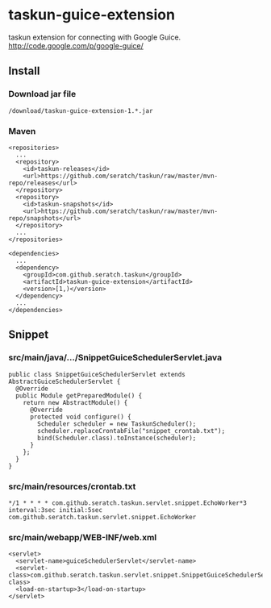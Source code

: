 # taskun-guice-extension

taskun extension for connecting with Google Guice.
http://code.google.com/p/google-guice/

## Install

### Download jar file

    /download/taskun-guice-extension-1.*.jar

### Maven

    <repositories>
      ...
      <repository>
        <id>taskun-releases</id>
        <url>https://github.com/seratch/taskun/raw/master/mvn-repo/releases</url>
      </repository>
      <repository>
        <id>taskun-snapshots</id>
        <url>https://github.com/seratch/taskun/raw/master/mvn-repo/snapshots</url>
      </repository>
      ...
    </repositories>

    <dependencies>
      ...
      <dependency>
        <groupId>com.github.seratch.taskun</groupId>
        <artifactId>taskun-guice-extension</artifactId>
        <version>[1,)</version>
      </dependency>
      ...
    </dependencies>

## Snippet

### src/main/java/.../SnippetGuiceSchedulerServlet.java

    public class SnippetGuiceSchedulerServlet extends AbstractGuiceSchedulerServlet {
      @Override
      public Module getPreparedModule() {
        return new AbstractModule() {
          @Override
          protected void configure() {
            Scheduler scheduler = new TaskunScheduler();
            scheduler.replaceCrontabFile("snippet_crontab.txt");
            bind(Scheduler.class).toInstance(scheduler);
          }
        };
      }
    }

### src/main/resources/crontab.txt

    */1 * * * * com.github.seratch.taskun.servlet.snippet.EchoWorker*3
    interval:3sec initial:5sec com.github.seratch.taskun.servlet.snippet.EchoWorker

### src/main/webapp/WEB-INF/web.xml

    <servlet>
      <servlet-name>guiceSchedulerServlet</servlet-name>
      <servlet-class>com.github.seratch.taskun.servlet.snippet.SnippetGuiceSchedulerServlet</servlet-class>
      <load-on-startup>3</load-on-startup>
    </servlet>

